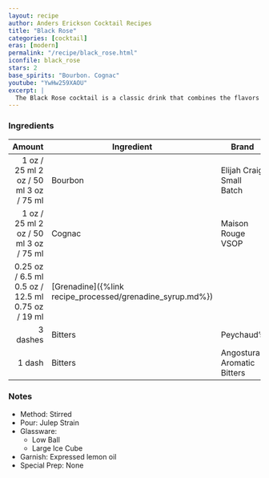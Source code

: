 ```yaml
---
layout: recipe
author: Anders Erickson Cocktail Recipes
title: "Black Rose"
categories: [cocktail]
eras: [modern]
permalink: "/recipe/black_rose.html"
iconfile: black_rose
stars: 2
base_spirits: "Bourbon. Cognac"
youtube: "YwHw259XAOU"
excerpt: |
  The Black Rose cocktail is a classic drink that combines the flavors of bourbon, cognac, grenadine, and bitters.
---
```


### Ingredients

|   Amount | Ingredient                                      | Brand                      |
| -------: | ----------------------------------------------- | -------------------------- |
|     <span class="onex active">1 oz / 25 ml</span>  <span class="twox">2 oz / 50 ml</span> <span class="threex">3 oz / 75 ml</span> | Bourbon                                         | Elijah Craig Small Batch   |
|     <span class="onex active">1 oz / 25 ml</span>  <span class="twox">2 oz / 50 ml</span> <span class="threex">3 oz / 75 ml</span> | Cognac                                          | Maison Rouge VSOP          |
|  <span class="onex active">0.25 oz / 6.5 ml</span>  <span class="twox">0.5 oz / 12.5 ml</span> <span class="threex">0.75 oz / 19 ml</span> | [Grenadine]({%link recipe_processed/grenadine_syrup.md%}) |
| 3 dashes | Bitters                                         | Peychaud’s                 |
|   1 dash | Bitters                                         | Angostura Aromatic Bitters |

### Notes

- Method: Stirred
- Pour: Julep Strain
- Glassware:
  - Low Ball
  - Large Ice Cube
- Garnish: Expressed lemon oil
- Special Prep: None
